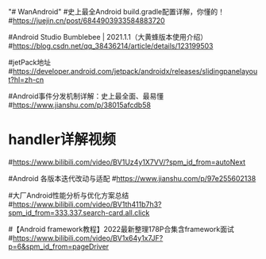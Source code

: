 "# WanAndroid"
#史上最全Android build.gradle配置详解，你懂的！
#https://juejin.cn/post/6844903933584883720

#Android Studio Bumblebee | 2021.1.1（大黄蜂版本使用介绍）
#https://blog.csdn.net/qq_38436214/article/details/123199503

#jetPack地址
#https://developer.android.com/jetpack/androidx/releases/slidingpanelayout?hl=zh-cn

#Android事件分发机制详解：史上最全面、最易懂
#https://www.jianshu.com/p/38015afcdb58

# handler详解视频
#https://www.bilibili.com/video/BV1Uz4y1X7VV/?spm_id_from=autoNext

#Android 各版本迭代改动与适配
#https://www.jianshu.com/p/97e255602138

#大厂Android性能分析与优化方案总结
#https://www.bilibili.com/video/BV1th411b7h3?spm_id_from=333.337.search-card.all.click

#【Android framework教程】2022最新整理178P合集含framework面试
#https://www.bilibili.com/video/BV1x64y1x7JF?p=6&spm_id_from=pageDriver